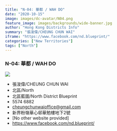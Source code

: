 ```yaml
---
title: "N-04: 華都 / WAH DO"
date: "2020-10-15"
image: images/dc-avatar/N04.png
feature_image: images/backgrounds/wide-banner.jpg
author: "Hong Kong Districts Info"
summary: "張浚偉/CHEUNG CHUN WAI"
iframe: "https://www.facebook.com/nd.blueprint/"
categories: ["New Territories"]
tags: ["North"]
---
```


### N-04: 華都 / WAH DO  
![](/images/dc-avatar/N04.png)  

 - 張浚偉/CHEUNG CHUN WAI  
 - 北區/North  
 - 北區藍圖/North District Blueprint  
 - 5574 6882  
 - cheungchunwaioffice@gmail.com  
 - 新界粉嶺華心邨華勉樓地下2號  
 - [No other website provided]  
 - https://www.facebook.com/nd.blueprint/
